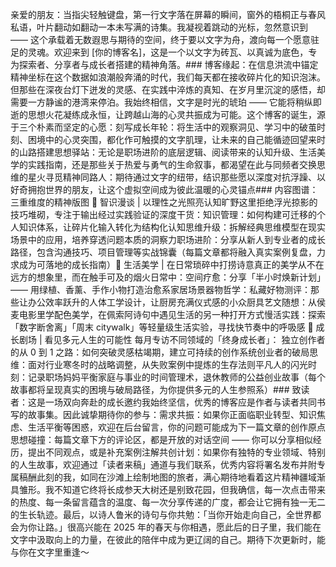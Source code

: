 亲爱的朋友：​
       当指尖轻触键盘，第一行文字落在屏幕的瞬间，窗外的梧桐正与春风私语，叶片翻动如翻动一本未写满的诗集。我凝视着跳动的光标，忽然意识到 —— 这个承载着无数遐思与期待的空间，终于要以文字为舟，渡向每一个愿意驻足的灵魂。欢迎来到 [你的博客名]，这是一个以文字为砖瓦、以真诚为底色，专为探索者、分享者与成长者搭建的精神角落。​
       ### 博客缘起：在信息洪流中锚定精神坐标​
        在这个数据如浪潮般奔涌的时代，我们每天都在接收碎片化的知识泡沫。但那些在深夜台灯下迸发的灵感、在实践中淬炼的真知、在岁月里沉淀的感悟，却需要一方静谧的港湾来停泊。我始终相信，文字是时光的琥珀 —— 它能将稍纵即逝的思想火花凝练成永恒，让跨越山海的心灵共振成为可能。​
       这个博客的诞生，源于三个朴素而坚定的心愿：​
       刻写成长年轮：将生活中的观察洞见、学习中的破茧时刻、困境中的心灵突围，都化作可触摸的文字肌理，让未来的自己能循迹回望来时的山路​
       搭建思想驿站：无论是职场进阶的底层逻辑、阅读带来的认知升级、生活美学的实践指南，还是那些关于热爱与勇气的生命叙事，都渴望在此与同频者交换思维的星火​
       寻觅精神同路人：期待通过文字的纽带，结识那些愿以深度对抗浮躁、以好奇拥抱世界的朋友，让这个虚拟空间成为彼此温暖的心灵锚点​
       ### 内容图谱：三重维度的精神版图​
       📖 智识漫谈 | 以理性之光照亮认知旷野​
       这里拒绝浮光掠影的技巧堆砌，专注于输出经过实践验证的深度干货：​
       知识管理：如何构建可迁移的个人知识体系，让碎片化输入转化为结构化认知​
       思维升级：拆解经典思维模型在现实场景中的应用，培养穿透问题本质的洞察力​
       职场进阶：分享从新人到专业者的成长路径，包含沟通技巧、项目管理等实战锦囊（每篇文章都将融入真实案例复盘，力求成为可落地的成长指南）​
       🌿 生活美学 | 在日常琐碎中打捞诗意​
       真正的美学从不在远方的想象里，而在触手可及的烟火日常中：​
       空间疗愈：分享「半小时焕新计划」—— 用绿植、香薰、手作小物打造治愈系家居场景​
       器物哲学：私藏好物测评：那些让办公效率跃升的人体工学设计，让厨房充满仪式感的小众厨具​
       艺文随想：从侯麦电影里学配色美学，在佩索阿诗句中遇见生活的另一种打开方式​
       慢活实践：探索「数字断舍离」「周末 citywalk」等轻量级生活实验，寻找快节奏中的呼吸感​
       🌟 成长剧场 | 看见多元人生的可能性​
       每月专访不同领域的「终身成长者」：​
       独立创作者的从 0 到 1 之路：如何突破灵感枯竭期，建立可持续的创作系统​
       创业者的破局思维：面对行业寒冬时的战略调整，从失败案例中提炼的生存法则​
       平凡人的闪光时刻：记录职场妈妈平衡家庭与事业的时间管理术，退休教师的公益创业故事（每个故事都将呈现真实的困境与破局路径，为你提供多元的人生参照系）​
       ### 致读者：这是一场双向奔赴的成长邀约​
       我始终坚信，优秀的博客应是作者与读者共同书写的故事集。因此诚挚期待你的参与：​
       需求共振：如果你正面临职业转型、知识焦虑、生活平衡等困惑，欢迎在后台留言，你的问题可能成为下一篇文章的创作原点​
       思想碰撞：每篇文章下方的评论区，都是开放的对话空间 —— 你可以分享相似经历，提出不同观点，或是补充案例注解​
       共创计划：如果你有独特的专业领域、特别的人生故事，欢迎通过「读者来稿」通道与我们联系，优秀内容将署名发布并附专属稿酬​
       此刻的我，如同在沙滩上绘制地图的旅者，满心期待地看着这片精神疆域渐具雏形。我不知道它终将长成参天大树还是别致花园，但我确信，每一次点击带来的热度、每一条留言蕴含的温度、每一次分享传递的广度，都会让它拥有独一无二的生长轨迹。​
       最后，以诗人鲁米的诗句与你共勉：「当你开始走向自己，全世界都会为你让路。」很高兴能在 2025 年的春天与你相遇，愿此后的日子里，我们能在文字中汲取向上的力量，在彼此的陪伴中成为更辽阔的自己。​
       期待下次更新时，能与你在文字里重逢～
